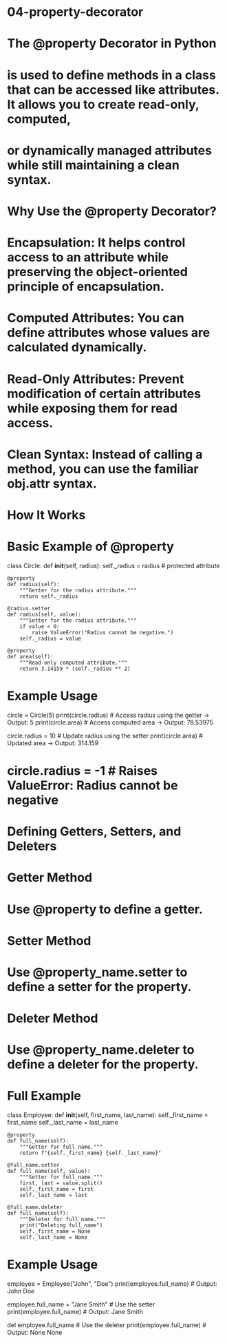 # 04-property-decorator
# The @property Decorator in Python
# is used to define methods in a class that can be accessed like attributes. It allows you to create read-only, computed, 
# or dynamically managed attributes while still maintaining a clean syntax.

# Why Use the @property Decorator?
# Encapsulation: It helps control access to an attribute while preserving the object-oriented principle of encapsulation.
# Computed Attributes: You can define attributes whose values are calculated dynamically.
# Read-Only Attributes: Prevent modification of certain attributes while exposing them for read access.
# Clean Syntax: Instead of calling a method, you can use the familiar obj.attr syntax.
# How It Works

# Basic Example of @property

class Circle:
    def __init__(self, radius):
        self._radius = radius  # protected attribute

    @property
    def radius(self):
        """Getter for the radius attribute."""
        return self._radius

    @radius.setter
    def radius(self, value):
        """Setter for the radius attribute."""
        if value < 0:
            raise ValueError("Radius cannot be negative.")
        self._radius = value

    @property
    def area(self):
        """Read-only computed attribute."""
        return 3.14159 * (self._radius ** 2)

# Example Usage
circle = Circle(5)
print(circle.radius)  # Access radius using the getter -> Output: 5
print(circle.area)    # Access computed area -> Output: 78.53975

circle.radius = 10    # Update radius using the setter
print(circle.area)    # Updated area -> Output: 314.159

# circle.radius = -1  # Raises ValueError: Radius cannot be negative


# Defining Getters, Setters, and Deleters
# Getter Method
#     Use @property to define a getter.
# Setter Method
#     Use @property_name.setter to define a setter for the property.
# Deleter Method
#     Use @property_name.deleter to define a deleter for the property.
# Full Example

class Employee:
    def __init__(self, first_name, last_name):
        self._first_name = first_name
        self._last_name = last_name

    @property
    def full_name(self):
        """Getter for full_name."""
        return f"{self._first_name} {self._last_name}"

    @full_name.setter
    def full_name(self, value):
        """Setter for full_name."""
        first, last = value.split()
        self._first_name = first
        self._last_name = last

    @full_name.deleter
    def full_name(self):
        """Deleter for full_name."""
        print("Deleting full_name")
        self._first_name = None
        self._last_name = None

# Example Usage
employee = Employee("John", "Doe")
print(employee.full_name)  # Output: John Doe

employee.full_name = "Jane Smith"  # Use the setter
print(employee.full_name)  # Output: Jane Smith

del employee.full_name  # Use the deleter
print(employee.full_name)  # Output: None None
